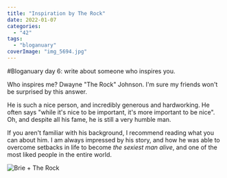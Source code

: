 ```yaml
---
title: "Inspiration by The Rock"
date: 2022-01-07
categories: 
  - "42"
tags: 
  - "bloganuary"
coverImage: "img_5694.jpg"
---
```


#Bloganuary day 6: write about someone who inspires you.

Who inspires me? Dwayne "The Rock" Johnson. I'm sure my friends won't be surprised by this answer.

He is such a nice person, and incredibly generous and hardworking. He often says "while it's nice to be important, it's more important to be nice". Oh, and despite all his fame, he is still a very humble man.

If you aren't familiar with his background, I recommend reading what you can about him. I am always impressed by his story, and how he was able to overcome setbacks in life to become _the sexiest man alive_, and one of the most liked people in the entire world.

![Brie + The Rock](images/img_9997-768x1024.jpg)
